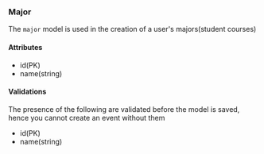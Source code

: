### Major
The `major` model is used in the creation of a user's majors(student courses)

#### Attributes
* id(PK)
* name(string)

#### Validations
The presence of the following are validated before the model is saved, hence you cannot create an event without them
* id(PK)
* name(string)